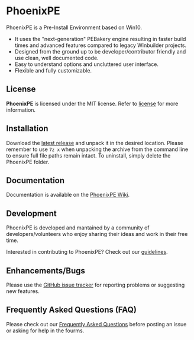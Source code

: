 # PhoenixPE

PhoenixPE is a Pre-Install Environment based on Win10.

* It uses the "next-generation" PEBakery engine resulting in faster build times and advanced features compared to legacy Winbuilder projects.
* Designed from the ground up to be developer/contributor friendly and use clean, well documented code.
* Easy to understand options and uncluttered user interface.
* Flexible and fully customizable.

## License

**PhoenixPE** is licensed under the MIT license. Refer to [license](license) for more information.

## Installation

Download the [latest release]() and unpack it in the desired location. Please remember to use `7z x` when unpacking the archive from the command line to ensure full file paths remain intact. To uninstall, simply delete the PhoenixPE folder.

## Documentation

Documentation is available on the [PhoenixPE Wiki](https://github.com/PhoenixPE/PhoenixPE/wiki).

## Development

PhoenixPE is developed and mantained by a community of developers/volunteers who enjoy sharing their ideas and work in their free time. 

Interested in contributing to PhoenixPE? Check out our [guidelines](https://github.com/PhoenixPE/PhoenixPE/wiki/ContributionGuidelines).

## Enhancements/Bugs

Please use the [GitHub issue tracker](https://github.com/PhoenixPE/PhoenixPE/issues) for reporting problems or suggesting new features.

## Frequently Asked Questions (FAQ)

Please check out our [Frequently Asked Questions](https://github.com/PhoenixPE/PhoenixPE/wiki/FAQ) before posting an issue or asking for help in the fourms.
